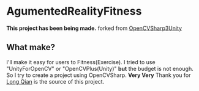 AgumentedRealityFitness
===
**This project has been being made.** forked from [OpenCVSharp3Unity](https://github.com/qian256/OpenCVSharp3Unity)

## What make?
I'll make it easy for users to Fitness(Exercise). I tried to use "UnityForOpenCV" or "OpenCVPlus(Unity)" **but** the budget is not enough. So I try to create a project using OpenCVSharp. **Very Very** Thank you for [Long Qian](http://longqian.me/aboutme/) is the source of this project.
